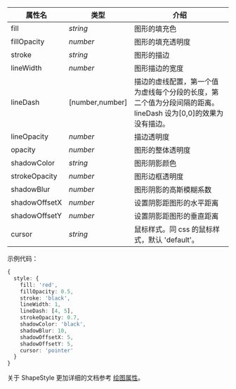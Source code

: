 <!--图形样式-->

| 属性名        | 类型            | 介绍                                                                                                         |
| ------------- | --------------- | ------------------------------------------------------------------------------------------------------------ |
| fill          | _string_         | 图形的填充色                                                                                                 |
| fillOpacity   | _number_         | 图形的填充透明度                                                                                             |
| stroke        | _string_         | 图形的描边                                                                                                   |
| lineWidth     | _number_         | 图形描边的宽度                                                                                               |
| lineDash      | [number,number] | 描边的虚线配置，第一个值为虚线每个分段的长度，第二个值为分段间隔的距离。lineDash 设为[0,0]的效果为没有描边。 |
| lineOpacity   | _number_         | 描边透明度                                                                                                   |
| opacity       | _number_         | 图形的整体透明度                                                                                             |
| shadowColor   | _string_         | 图形阴影颜色                                                                                                 |
| strokeOpacity | _number_         | 图形边框透明度                                                                                               |
| shadowBlur    | _number_         | 图形阴影的高斯模糊系数                                                                                       |
| shadowOffsetX | _number_         | 设置阴影距图形的水平距离                                                                                     |
| shadowOffsetY | _number_         | 设置阴影距图形的垂直距离                                                                                     |
| cursor        | _string_         | 鼠标样式。同 css 的鼠标样式，默认 'default'。                                                                |

示例代码：

```ts
{
  style: {
    fill: 'red',
    fillOpacity: 0.5,
    stroke: 'black',
    lineWidth: 1,
    lineDash: [4, 5],
    strokeOpacity: 0.7,
    shadowColor: 'black',
    shadowBlur: 10,
    shadowOffsetX: 5,
    shadowOffsetY: 5,
    cursor: 'pointer'
  }
}
```

关于 ShapeStyle 更加详细的文档参考 [绘图属性](../graphic-style)。
